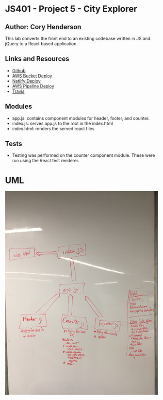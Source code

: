 # JS401 - Project 5 - City Explorer
## Author: Cory Henderson
This lab converts the front end to an existing codebase written in JS and jQuery to a React based application.

## Links and Resources
- [Github](https://github.com/401-advanced-javascript-1/lab-27-reactTesting)
- [AWS Bucket Deploy](http://js401-lab-27.s3-website-us-west-2.amazonaws.com/)
- [Netlify Deploy](https://competent-thompson-76669b.netlify.com/)
- [AWS Pipeline Deploy](https://js401lab27-lab27reacttestingbucket-tw3imeertmjl.s3-us-west-2.amazonaws.com/index.html)
- [Travis](https://www.travis-ci.com/401-advanced-javascript-1/lab-27-reactTesting)

## Modules
- app.js: contains component modules for header, footer, and counter.
- index.js: serves app.js to the root in the index.html
- index.html: renders the served react files

## Tests
- Testing was performed on the counter component module. These were run using the React test renderer.

# UML
![alt](https://github.com/401-advanced-javascript-1/lab-27-reactTesting/blob/master/img/lab-27-uml.JPG)

